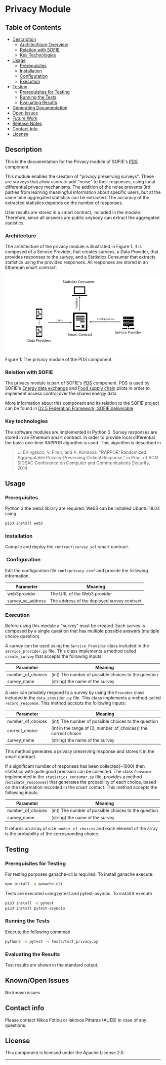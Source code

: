 # Privacy Module

## Table of Contents
- [Description](#Description)
    - [Architechture Overview](#Architecture-Overview)
    - [Relation with SOFIE](#Relation-with-SOFIE)
    - [Key Technologies](#Key-Technologies)
- [Usage](#Usage)
    - [Prerequisites](#Prerequisites)
    - [Installation](#Installation)
    - [Configuration](#Configuration)
    - [Execution](#Execution)
- [Testing](#Testing)
    - [Prerequisites for Testing](#Prerequisites-for-Testing)
    - [Running the Tests](#Running-the-Tests)
    - [Evaluating Results](Evaluating-Results)
- [Generating Documentation](#Generating-Documentation)
- [Open Issues](#Open-Issues)
- [Future Work](#Future-Work)
- [Release Notes](#Release-Notes)
- [Contact Info](#Contact-Info)
- [License](#License)

## Description
This is the documentation for the Privacy module of SOFIE's [PDS](https://github.com/SOFIE-project/Privacy-and-Data-Sovereignty) component. 

This module enables the creation of "privacy preserving surveys". These are surveys
that allow users to add "noise" to their responses, using local differential privacy mechanisms.
The addition of the noise prevents 3rd parties from learning meaningful information about specific users, but at
the same time aggregated statistics can be extracted. The accuracy of the extracted statistics depends on the
number of responses.

User results are stored in a smart contract, included in the module. Therefore, since all answers are public
anybody can extract the aggregated statistics. 

### Architecture

The architecture of the privacy module is illustrated in Figure 1. It is composed of a Service Provider, that creates
surveys, a Data Provider, that provides responses to the survey, and a Statistics Consumer that extracts statistics
using the provided responses. All responses are stored in an Ethereum smart contract. 

![Figure1](privacy.png)
Figure 1: The privacy module of the PDS component.

### Relation with SOFIE
The privacy module is part of SOFIE's [PDS](https://github.com/SOFIE-project/Privacy-and-Data-Sovereignty) component.
PDS is used by SOFIE's [Energy data exchange](https://media.voog.com/0000/0042/0957/files/sofie-onepager-energy-exchange_final.pdf) and [Food supply chain](https://media.voog.com/0000/0042/0957/files/sofie-onepager-food_final.pdf) pilots in order to implement access control over the shared energy data. 

More information about this component and its relation to the SOFIE project can be found in [D2.5 Federation Framework, SOFIE deliverable](https://media.voog.com/0000/0042/0957/files/SOFIE_D2.5-Federation_Framework%2C_2nd_version.pdf)

### Key technologies
The software modules are implemented in Python 3. Survey responses are stored in an Ethereum smart contract. In order to provide local differential the basic one-time RAPPOR algorithm is used. This algorithm is described in 

> U. Erlingsson, V. Pihur, and A. Korolova, “RAPPOR: Randomized
Aggregatable Privacy-Preserving Ordinal Response,” in Proc. of ACM
SIGSAC Conference on Computer and Communications Security, 2014

## Usage

### Prerequisites
Python 3 the web3 library are required. Web3 can be installed Ubuntu 18.04 using

```bash
pip3 install web3
```

### Installation

Compile and deploy the `contract\survey.sol` smart contract. 

###  Configuration

Edit the configuration file `conf/privacy.conf` and provide the following information.

| Parameter | Meaning |
| --- | --- |
|web3provider | The URL of the Web3 provider|
|survey_sc_address | The address of the deployed survey contract|


### Execution

Before using this module a "survey" must be created. Each survey is composed by a single question that has multiple possible answers (multiple choice question). 

A survey can be used using the `Service_Provider` class included in the `service_provider.py` file.
This class implements a method called  `create_survey` that accepts the following inputs:

| Parameter | Meaning |
| --- | --- |
| number_of_choices | (int) The number of possible choices to the question|
| survey_name | (string) the name of the survey |

A user can privately respond to a survey by using the `Provider` class included in the `data_provider.py` file. This class implements
a method called `record_response`. This method accepts the following inputs:

| Parameter | Meaning |
| --- | --- |
| number_of_choices | (int) The number of possible choices to the question|
| correct_choice | (int  in the range of [0, number_of_choices)) the correct choice |
| survey_name | (string) the name of the survey |

This method generates a privacy preserving response and stores it in the smart contract. 

If a significant number of responses has been collected(~1000) then statistics with quite good precision can be collected. The class `Consumer`
implemented in the `statistics_consumer.py` file, provides a method (`estimate_responses`) that generates the probability of each choice, based on the information 
recorded in the smart contact.  This method accepts the following inputs:

| Parameter | Meaning |
| --- | --- |
| number_of_choices | (int) The number of possible choices to the question|
| survey_name | (string) the name of the survey | 

It returns an array of size `number_of_choices` and each element of the array is the probability of the corresponding choice.

## Testing

### Prerequisites for Testing
For testing purposes ganache-cli is required. To install ganache execute:

```bash
npm install -g ganache-cli
```

Tests are executed using pytest and pytest-asyncio. To install it execute 

```bash
pip3 install -U pytest 
pip3 install pytest-asyncio
```

### Running the Tests

Execute the following commnad

```bash
python3 -m pytest -s tests/test_privacy.py 
```

### Evaluating the Results
Test results are shown in the standard output. 

## Known/Open Issues

No known issues

## Contact info

Please contact Nikos Fotiou or Iakovos Pittaras (AUEB) in case of any questions.

## License

This component is licensed under the Apache License 2.0.

***